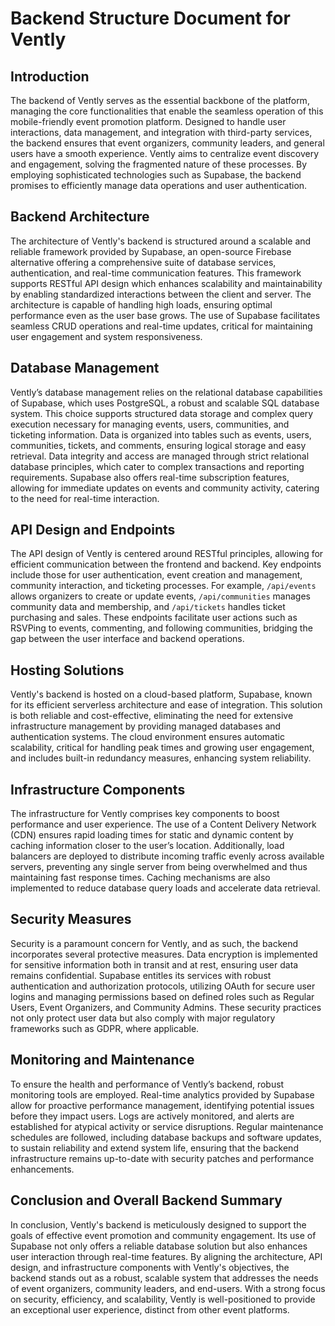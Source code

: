 # Backend Structure Document for Vently

## Introduction

The backend of Vently serves as the essential backbone of the platform, managing the core functionalities that enable the seamless operation of this mobile-friendly event promotion platform. Designed to handle user interactions, data management, and integration with third-party services, the backend ensures that event organizers, community leaders, and general users have a smooth experience. Vently aims to centralize event discovery and engagement, solving the fragmented nature of these processes. By employing sophisticated technologies such as Supabase, the backend promises to efficiently manage data operations and user authentication.

## Backend Architecture

The architecture of Vently's backend is structured around a scalable and reliable framework provided by Supabase, an open-source Firebase alternative offering a comprehensive suite of database services, authentication, and real-time communication features. This framework supports RESTful API design which enhances scalability and maintainability by enabling standardized interactions between the client and server. The architecture is capable of handling high loads, ensuring optimal performance even as the user base grows. The use of Supabase facilitates seamless CRUD operations and real-time updates, critical for maintaining user engagement and system responsiveness.

## Database Management

Vently’s database management relies on the relational database capabilities of Supabase, which uses PostgreSQL, a robust and scalable SQL database system. This choice supports structured data storage and complex query execution necessary for managing events, users, communities, and ticketing information. Data is organized into tables such as events, users, communities, tickets, and comments, ensuring logical storage and easy retrieval. Data integrity and access are managed through strict relational database principles, which cater to complex transactions and reporting requirements. Supabase also offers real-time subscription features, allowing for immediate updates on events and community activity, catering to the need for real-time interaction.

## API Design and Endpoints

The API design of Vently is centered around RESTful principles, allowing for efficient communication between the frontend and backend. Key endpoints include those for user authentication, event creation and management, community interaction, and ticketing processes. For example, `/api/events` allows organizers to create or update events, `/api/communities` manages community data and membership, and `/api/tickets` handles ticket purchasing and sales. These endpoints facilitate user actions such as RSVPing to events, commenting, and following communities, bridging the gap between the user interface and backend operations.

## Hosting Solutions

Vently's backend is hosted on a cloud-based platform, Supabase, known for its efficient serverless architecture and ease of integration. This solution is both reliable and cost-effective, eliminating the need for extensive infrastructure management by providing managed databases and authentication systems. The cloud environment ensures automatic scalability, critical for handling peak times and growing user engagement, and includes built-in redundancy measures, enhancing system reliability.

## Infrastructure Components

The infrastructure for Vently comprises key components to boost performance and user experience. The use of a Content Delivery Network (CDN) ensures rapid loading times for static and dynamic content by caching information closer to the user’s location. Additionally, load balancers are deployed to distribute incoming traffic evenly across available servers, preventing any single server from being overwhelmed and thus maintaining fast response times. Caching mechanisms are also implemented to reduce database query loads and accelerate data retrieval.

## Security Measures

Security is a paramount concern for Vently, and as such, the backend incorporates several protective measures. Data encryption is implemented for sensitive information both in transit and at rest, ensuring user data remains confidential. Supabase entitles its services with robust authentication and authorization protocols, utilizing OAuth for secure user logins and managing permissions based on defined roles such as Regular Users, Event Organizers, and Community Admins. These security practices not only protect user data but also comply with major regulatory frameworks such as GDPR, where applicable.

## Monitoring and Maintenance

To ensure the health and performance of Vently’s backend, robust monitoring tools are employed. Real-time analytics provided by Supabase allow for proactive performance management, identifying potential issues before they impact users. Logs are actively monitored, and alerts are established for atypical activity or service disruptions. Regular maintenance schedules are followed, including database backups and software updates, to sustain reliability and extend system life, ensuring that the backend infrastructure remains up-to-date with security patches and performance enhancements.

## Conclusion and Overall Backend Summary

In conclusion, Vently's backend is meticulously designed to support the goals of effective event promotion and community engagement. Its use of Supabase not only offers a reliable database solution but also enhances user interaction through real-time features. By aligning the architecture, API design, and infrastructure components with Vently's objectives, the backend stands out as a robust, scalable system that addresses the needs of event organizers, community leaders, and end-users. With a strong focus on security, efficiency, and scalability, Vently is well-positioned to provide an exceptional user experience, distinct from other event platforms.
